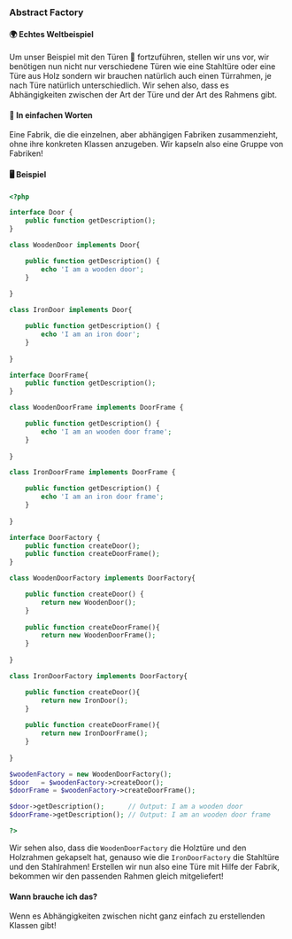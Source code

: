 ### Abstract Factory

#### 🌍 Echtes Weltbeispiel
Um unser Beispiel mit den Türen 🚪 fortzuführen, stellen wir uns vor, wir benötigen nun nicht nur verschiedene Türen wie eine Stahltüre oder eine Türe aus Holz sondern wir brauchen natürlich auch einen Türrahmen, je nach Türe natürlich unterschiedlich. Wir sehen also, dass es Abhängigkeiten zwischen der Art der Türe und der Art des Rahmens gibt.

#### 💬 In einfachen Worten
Eine Fabrik, die die einzelnen, aber abhängigen Fabriken zusammenzieht, ohne ihre konkreten Klassen anzugeben. Wir kapseln also eine Gruppe von Fabriken! 

#### 🖥 Beispiel

```php 
<?php 

interface Door {
    public function getDescription();
}

class WoodenDoor implements Door{

    public function getDescription() {
        echo 'I am a wooden door';
    }
    
}

class IronDoor implements Door{

    public function getDescription() {
        echo 'I am an iron door';
    }
    
}

interface DoorFrame{
    public function getDescription();
}

class WoodenDoorFrame implements DoorFrame {

    public function getDescription() {
        echo 'I am an wooden door frame';
    }
    
}

class IronDoorFrame implements DoorFrame {

    public function getDescription() {
        echo 'I am an iron door frame';
    }
    
}

interface DoorFactory {
    public function createDoor();
    public function createDoorFrame();
}

class WoodenDoorFactory implements DoorFactory{

    public function createDoor() {
        return new WoodenDoor();
    }
    
    public function createDoorFrame(){
        return new WoodenDoorFrame();
    }
    
}

class IronDoorFactory implements DoorFactory{

    public function createDoor(){
        return new IronDoor();
    }
    
    public function createDoorFrame(){
        return new IronDoorFrame();
    }
    
}

$woodenFactory = new WoodenDoorFactory();
$door   = $woodenFactory->createDoor();
$doorFrame = $woodenFactory->createDoorFrame();

$door->getDescription();      // Output: I am a wooden door
$doorFrame->getDescription(); // Output: I am an wooden door frame

?>
```

Wir sehen also, dass die `WoodenDoorFactory` die Holztüre und den Holzrahmen gekapselt hat, genauso wie die `IronDoorFactory` die Stahltüre und den Stahlrahmen! Erstellen wir nun also eine Türe mit Hilfe der Fabrik, bekommen wir den passenden Rahmen gleich mitgeliefert!

#### Wann brauche ich das? 
Wenn es Abhängigkeiten zwischen nicht ganz einfach zu erstellenden Klassen gibt!